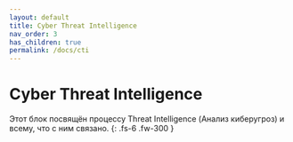 ```yaml
---
layout: default
title: Cyber Threat Intelligence
nav_order: 3
has_children: true
permalink: /docs/cti
---
```


# Cyber Threat Intelligence

Этот блок посвящён процессу Threat Intelligence (Анализ киберугроз) и всему, что с ним связано.
{: .fs-6 .fw-300 }